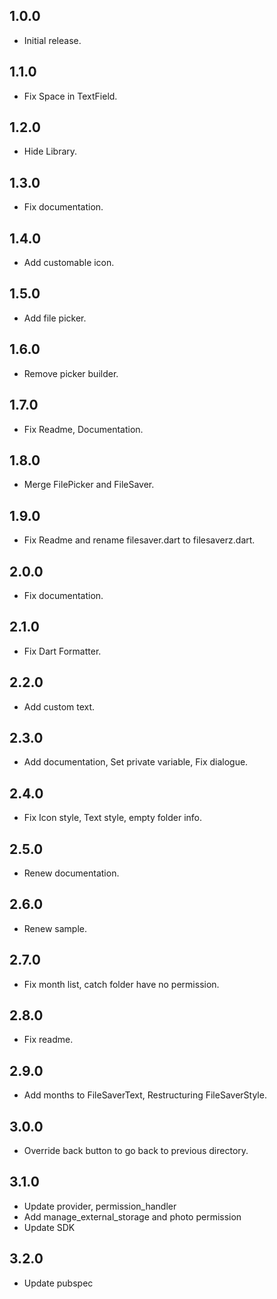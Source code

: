 ## 1.0.0

- Initial release.

## 1.1.0

- Fix Space in TextField.

## 1.2.0

- Hide Library.

## 1.3.0

- Fix documentation.

## 1.4.0

- Add customable icon.

## 1.5.0

- Add file picker.

## 1.6.0

- Remove picker builder.

## 1.7.0

- Fix Readme, Documentation.

## 1.8.0

- Merge FilePicker and FileSaver.

## 1.9.0

- Fix Readme and rename filesaver.dart to filesaverz.dart.

## 2.0.0

- Fix documentation.

## 2.1.0

- Fix Dart Formatter.

## 2.2.0

- Add custom text.

## 2.3.0

- Add documentation, Set private variable, Fix dialogue.

## 2.4.0

- Fix Icon style, Text style, empty folder info.

## 2.5.0

- Renew documentation.

## 2.6.0

- Renew sample.

## 2.7.0

- Fix month list, catch folder have no permission.

## 2.8.0

- Fix readme.

## 2.9.0

- Add months to FileSaverText, Restructuring FileSaverStyle.

## 3.0.0

- Override back button to go back to previous directory.

## 3.1.0

- Update provider, permission_handler
- Add manage_external_storage and photo permission
- Update SDK

## 3.2.0

- Update pubspec